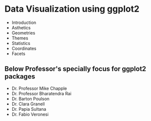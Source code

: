 # Data Visualization using ggplot2

- Introduction
- Asthetics
- Geometries
- Themes
- Statistics
- Coordinates
- Facets

## Below Professor's specially focus for ggplot2 packages

- Dr. Professor Mike Chapple
- Dr. Professor Bharatendra Rai
- Dr. Barton Poulson
- Dr. Clara Granell
- Dr. Papia Sultana
- Dr. Fabio Veronesi





